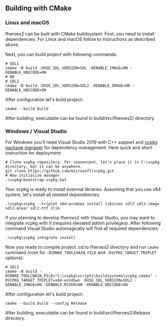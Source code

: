 Building with CMake
--------------------------------
### Linux and macOS

fheroes2 can be built with CMake buildsystem. First, you need to install dependencies. For Linux and macOS follow to instructions as described above.

Next, you can build project with following commands:

```shell
# SDL1
cmake -B build -DUSE_SDL_VERSION=SDL -DENABLE_IMAGE=ON -DENABLE_UNICODE=ON
# OR
# SDL2
cmake -B build -DUSE_SDL_VERSION=SDL2 -DENABLE_IMAGE=ON -DENABLE_UNICODE=ON
```

After configuration let's build project:

```shell
cmake --build build
```

After building, executable can be found in build/src/fheroes2/ directory.

### Windows / Visual Studio

For Windows you'll need Visual Studio 2019 with C++ support and [vcpkg package manager](https://vcpkg.readthedocs.io/en/latest/) for dependency management.
Here quick and short instruction for deployment:

```shell
# Clone vcpkg repository. For convenient, let's place it in C:\vcpkg directory, but it can be anywhere.
git clone https://github.com/microsoft/vcpkg.git
# Now initialize manager
.\vcpkg\bootstrap-vcpkg.bat
```

Your vcpkg is ready to install external libraries. Assuming that you use x64 system, let's install all needed dependencies:

```shell
.\vcpkg\vcpkg --triplet x64-windows install libiconv sdl2 sdl2-image sdl2-mixer sdl2-ttf zlib
```

If you planning to develop fheroes2 with Visual Studio, you may want to integrate vcpkg with it (requires elevated admin privileges).
After following command Visual Studio automagically will find all required dependencies:

```shell
.\vcpkg\vcpkg integrate install
```

Now you ready to compile project. cd to fheroes2 directory and run `cmake` command (note for `-DCMAKE_TOOLCHAIN_FILE` and `-DVCPKG_TARGET_TRIPLET` options):

```shell
# SDL2
cmake -B build -DCMAKE_TOOLCHAIN_FILE="C:\vcpkg\scripts\buildsystems\vcpkg.cmake" -DVCPKG_TARGET_TRIPLET=x64-windows -DUSE_SDL_VERSION=SDL2 -DENABLE_IMAGE=ON -DENABLE_MIXER=ON -DENABLE_UNICODE=ON 
```

After configuration let's build project:

```shell
cmake --build build --config Release
```

After building, executable can be found in build\src\fheroes2\Release directory.
